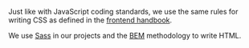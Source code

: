 Just like with JavaScript coding standards, we use the same rules for writing CSS as defined in the [frontend handbook](https://handbook.infinum.co/books/frontend/SASS%20Styleguide/File%20organization).

We use [Sass](http://sass-lang.com/) in our projects and the [BEM](http://getbem.com/) methodology to write HTML.
